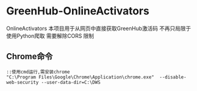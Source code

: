 # GreenHub-OnlineActivators
OnlineActivators
本项目用于从网页中直接获取GreenHub激活码
不再只局限于使用Python爬取
需要解除CORS 限制
## Chrome命令
```
::使用cmd运行,需安装chrome
"C:\Program Files\Google\Chrome\Application\chrome.exe"  --disable-web-security --user-data-dir=C:\DWS
```

